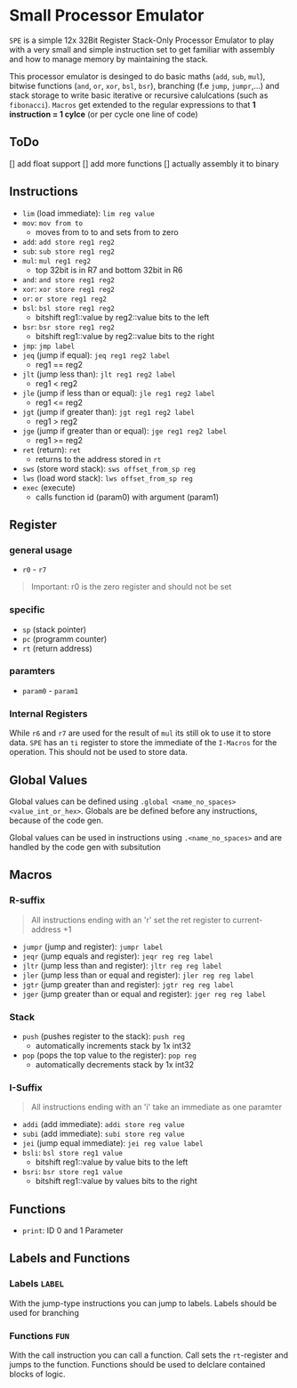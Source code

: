 # Small Processor Emulator
`SPE` is a simple 12x 32Bit Register Stack-Only Processor Emulator to play with a very small and simple instruction set to get familiar with assembly and how to manage memory by maintaining the stack.

This processor emulator is desinged to do basic maths (`add`, `sub`, `mul`), bitwise functions (`and`, `or`, `xor`, `bsl`, `bsr`), branching (f.e `jump`, `jumpr`,...) and stack storage to write basic iterative or recursive calulcations (such as `fibonacci`). `Macros` get extended to the regular expressions to that **1 instruction = 1 cylce** (or per cycle one line of code)

## ToDo
[] add float support
[] add more functions
[] actually assembly it to binary

## Instructions
- `lim` (load immediate): `lim reg value`
- `mov`: `mov from to`
    - moves from to to and sets from to zero
- `add`: `add store reg1 reg2`
- `sub`: `sub store reg1 reg2`
- `mul`: `mul reg1 reg2`
    - top 32bit is in R7 and bottom 32bit in R6
- `and`: `and store reg1 reg2`
- `xor`: `xor store reg1 reg2`
- `or`: `or store reg1 reg2`
- `bsl`: `bsl store reg1 reg2`
    - bitshift reg1::value by reg2::value bits to the left
- `bsr`: `bsr store reg1 reg2 `
    - bitshift reg1::value by reg2::value bits to the right
- `jmp`: `jmp label`
- `jeq` (jump if equal): `jeq reg1 reg2 label`
    - reg1 == reg2
- `jlt` (jump less than): `jlt reg1 reg2 label`
    - reg1 < reg2
- `jle` (jump if less than or equal): `jle reg1 reg2 label`
    - reg1 <= reg2
- `jgt` (jump if greater than): `jgt reg1 reg2 label`
    - reg1 > reg2
- `jge` (jump if greater than or equal): `jge reg1 reg2 label`
    - reg1 >= reg2
- `ret` (return): `ret`
    - returns to the address stored in `rt`
- `sws` (store word stack): `sws offset_from_sp reg`
- `lws` (load word stack): `lws offset_from_sp reg`
- `exec` (execute)
    - calls function id (param0) with argument (param1)

## Register
### general usage
- `r0` - `r7`
> Important: r0 is the zero register and should not be set
### specific
- `sp` (stack pointer)
- `pc` (programm counter)
- `rt` (return address)
### paramters
- `param0` - `param1`
### Internal Registers
While `r6` and `r7` are used for the result of `mul` its still ok to use it to store data.
`SPE` has an `ti` register to store the immediate of the `I-Macros` for the operation. This should not be used to store data.

## Global Values
Global values can be defined using `.global <name_no_spaces> <value_int_or_hex>`. Globals are be defined before any instructions, because of the code gen.

Global values can be used in instructions using `.<name_no_spaces>` and are handled by the code gen with subsitution

## Macros
### R-suffix
> All instructions ending with an 'r' set the ret register to current-address +1
- `jumpr` (jump and register): `jumpr label`
- `jeqr` (jump equals and register): `jeqr reg reg label`
- `jltr` (jump less than and register): `jltr reg reg label`
- `jler` (jump less than or equal and register): `jler reg reg label`
- `jgtr` (jump greater than and register): `jgtr reg reg label`
- `jger` (jump greater than or equal and register): `jger reg reg label`
### Stack
- `push` (pushes register to the stack): `push reg`
    - automatically increments stack by 1x int32
- `pop` (pops the top value to the register): `pop reg`
    - automatically decrements stack by 1x int32
### I-Suffix
> All instructions ending with an 'i' take an immediate as one paramter
- `addi` (add immediate): `addi store reg value`
- `subi` (add immediate): `subi store reg value`
- `jei`  (jump equal immediate): `jei reg value label `
- `bsli`: `bsl store reg1 value`
    - bitshift reg1::value by value bits to the left
- `bsri`: `bsr store reg1 value`
    - bitshift reg1::value by values bits to the right
## Functions
- `print`: ID 0 and 1 Parameter

## Labels and Functions
### Labels `LABEL`
With the jump-type instructions you can jump to labels. Labels should be used for branching

### Functions `FUN`
With the call instruction you can call a function. Call sets the `rt`-register and jumps to the function.
Functions should be used to delclare contained blocks of logic.
